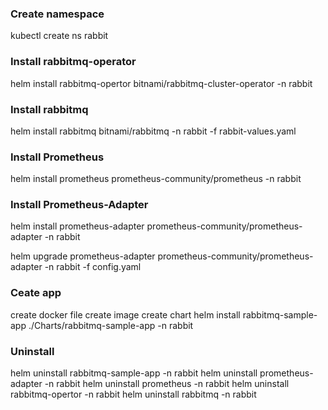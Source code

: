 ### Create namespace
kubectl create ns rabbit

### Install rabbitmq-operator
helm install rabbitmq-opertor bitnami/rabbitmq-cluster-operator -n rabbit

### Install rabbitmq
helm install rabbitmq bitnami/rabbitmq -n rabbit -f rabbit-values.yaml

### Install Prometheus
helm install prometheus prometheus-community/prometheus -n rabbit

### Install Prometheus-Adapter
helm install prometheus-adapter prometheus-community/prometheus-adapter -n rabbit

helm upgrade prometheus-adapter prometheus-community/prometheus-adapter -n rabbit -f config.yaml


### Ceate app
create docker file
create image
create chart
helm install rabbitmq-sample-app ./Charts/rabbitmq-sample-app -n rabbit

### Uninstall
helm uninstall rabbitmq-sample-app -n rabbit
helm uninstall prometheus-adapter -n rabbit
helm uninstall prometheus -n rabbit
helm uninstall rabbitmq-opertor -n rabbit
helm uninstall rabbitmq -n rabbit

